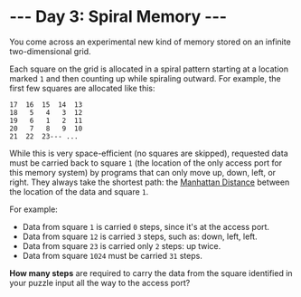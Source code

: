 # --- Day 3: Spiral Memory ---
You come across an experimental new kind of memory stored on an infinite two-dimensional grid.

Each square on the grid is allocated in a spiral pattern starting at a location marked ```1``` and then counting up
while spiraling outward. For example, the first few squares are allocated like this:

```
17  16  15  14  13
18   5   4   3  12
19   6   1   2  11
20   7   8   9  10
21  22  23--- ...
```
While this is very space-efficient (no squares are skipped), requested data must be carried back to square ```1``` (the
location of the only access port for this memory system) by programs that can only move up, down, left, or right. They
always take the shortest path: the [Manhattan Distance](https://en.wikipedia.org/wiki/Taxicab_geometry) between the
location of the data and square ```1```.

For example:

- Data from square ```1``` is carried ```0``` steps, since it's at the access port.
- Data from square ```12``` is carried ```3``` steps, such as: down, left, left.
- Data from square ```23``` is carried only ```2``` steps: up twice.
- Data from square ```1024``` must be carried ```31``` steps.

__How many steps__ are required to carry the data from the square identified in your puzzle input all the way to the
access port?
